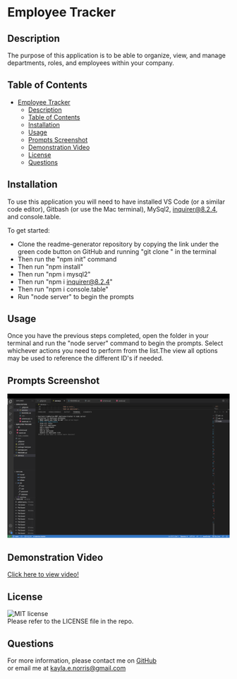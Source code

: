 # Employee Tracker

## Description
The purpose of this application is to be able to organize, view, and manage departments, roles, and employees within your company. 

## Table of Contents
- [Employee Tracker](#employee-tracker)
  - [Description](#description)
  - [Table of Contents](#table-of-contents)
  - [Installation](#installation)
  - [Usage](#usage)
  - [Prompts Screenshot](#prompts-screenshot)
  - [Demonstration Video](#demonstration-video)
  - [License](#license)
  - [Questions](#questions)
## Installation

To use this application you will need to have installed VS Code (or a similar code editor), Gitbash (or use the Mac terminal), MySql2, inquirer@8.2.4, and console.table.

To get started: 
- Clone the readme-generator repository by copying the link under the green code button on GitHub and running "git clone " in the terminal
- Then run the "npm init" command
- Then run "npm install" 
- Then run "npm i mysql2"
- Then run "npm i inquirer@8.2.4"
- Then run "npm i console.table"
- Run "node server" to begin the prompts 

## Usage

Once you have the previous steps completed, open the folder in your terminal and run the "node server" command to begin the prompts. Select whichever actions you need to perform from the list.The view all options may be used to reference the different ID's if needed. 

## Prompts Screenshot
![Screenshot 1](images/employee-tracker-screenshot1.png)
## Demonstration Video
[Click here to view video!](https://www.youtube.com/watch?v=Y_HPaRmcfLo)



## License

![MIT license](https://img.shields.io/badge/license-MIT-green) </br>
Please refer to the LICENSE file in the repo.

## Questions

For more information, please contact me on [GitHub](https://github.com/KaylaNorris)</br>
or email me at kayla.e.norris@gmail.com
